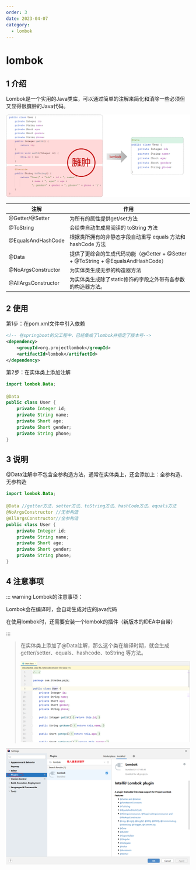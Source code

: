 ```yaml
---
order: 3
date: 2023-04-07
category: 
  - lombok
---
```


# lombok

## 1 介绍

Lombok是一个实用的Java类库，可以通过简单的注解来简化和消除一些必须但又显得很臃肿的Java代码。

![ ](./assets/image-20221210164641266.png)

| **注解**            | **作用**                                                     |
| ------------------- | ------------------------------------------------------------ |
| @Getter/@Setter     | 为所有的属性提供get/set方法                                  |
| @ToString           | 会给类自动生成易阅读的  toString 方法                        |
| @EqualsAndHashCode  | 根据类所拥有的非静态字段自动重写 equals 方法和  hashCode 方法 |
| @Data               | 提供了更综合的生成代码功能（@Getter  + @Setter + @ToString + @EqualsAndHashCode） |
| @NoArgsConstructor  | 为实体类生成无参的构造器方法                                 |
| @AllArgsConstructor | 为实体类生成除了static修饰的字段之外带有各参数的构造器方法。 |

## 2 使用

第1步：在pom.xml文件中引入依赖

```xml
<!-- 在springboot的父工程中，已经集成了lombok并指定了版本号-->
<dependency>
    <groupId>org.projectlombok</groupId>
    <artifactId>lombok</artifactId>
</dependency>
```

第2步：在实体类上添加注解

```java
import lombok.Data;

@Data
public class User {
    private Integer id;
    private String name;
    private Short age;
    private Short gender;
    private String phone;
}
```

## 3 说明

@Data注解中不包含全参构造方法，通常在实体类上，还会添加上：全参构造、无参构造

```java
import lombok.Data;

@Data //getter方法、setter方法、toString方法、hashCode方法、equals方法
@NoArgsConstructor //无参构造
@AllArgsConstructor//全参构造
public class User {
    private Integer id;
    private String name;
    private Short age;
    private Short gender;
    private String phone;
}
```

## 4 注意事项

::: warning Lombok的注意事项：

Lombok会在编译时，会自动生成对应的java代码  

在使用lombok时，还需要安装一个lombok的插件（新版本的IDEA中自带）

:::


> 在实体类上添加了@Data注解，那么这个类在编译时期，就会生成 getter/setter、equals、hashcode、toString 等方法。
>
> ![ ](./assets/image-20221210170733921.png)

![ ](./assets/image-20221210165506359.png)
